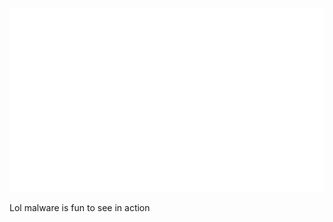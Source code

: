 ![languages](https://raw.githubusercontent.com/1337xp/template1/ebc626b6d9087fa9e1ed5fa8c461255bb36ed719/generated/languages.svg)

Lol malware is fun to see in action
<!--
**1337xp/1337xp** is a ✨ _special_ ✨ repository because its `README.md` (this file) appears on your GitHub profile.


-->
